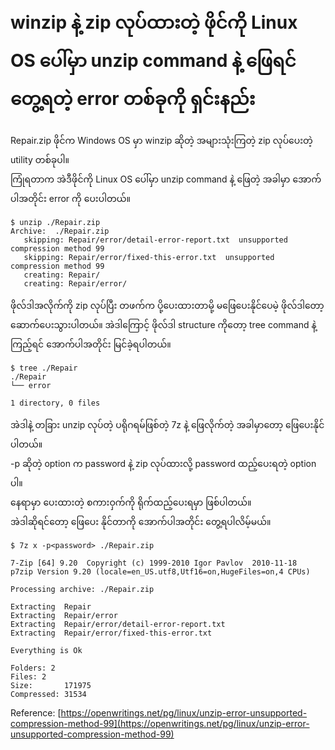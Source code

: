 # winzip နဲ့ zip လုပ်ထားတဲ့ ဖိုင်ကို Linux OS ပေါ်မှာ unzip command နဲ့ ဖြေရင်တွေ့ရတဲ့ error တစ်ခုကို ရှင်းနည်း

Repair.zip ဖိုင်က Windows OS မှာ winzip ဆိုတဲ့ အများသုံးကြတဲ့ zip လုပ်ပေးတဲ့ utility တစ်ခုပါ။  
ကြုံရတာက အဲဒီဖိုင်ကို Linux OS ပေါ်မှာ unzip command နဲ့ ဖြေတဲ့ အခါမှာ အောက်ပါအတိုင်း error ကို ပေးပါတယ်။  

```
$ unzip ./Repair.zip 
Archive:  ./Repair.zip
   skipping: Repair/error/detail-error-report.txt  unsupported compression method 99
   skipping: Repair/error/fixed-this-error.txt  unsupported compression method 99
   creating: Repair/
   creating: Repair/error/
```

ဖိုလ်ဒါအလိုက်ကို zip လုပ်ပြီး တဖက်က ပို့ပေးထားတာမို့ မဖြေပေးနိုင်ပေမဲ့ ဖိုလ်ဒါတော့ ဆောက်ပေးသွားပါတယ်။ အဲဒါကြောင့် ဖိုလ်ဒါ structure ကိုတော့ tree command နဲ့ ကြည့်ရင် အောက်ပါအတိုင်း မြင်ခဲ့ရပါတယ်။  

```
$ tree ./Repair
./Repair
└── error

1 directory, 0 files
```

အဲဒါနဲ့ တခြား unzip လုပ်တဲ့ ပရိုဂရမ်ဖြစ်တဲ့ 7z နဲ့ ဖြေလိုက်တဲ့ အခါမှာတော့ ဖြေပေးနိုင်ပါတယ်။  
-p ဆိုတဲ့ option က password နဲ့ zip လုပ်ထားလို့ password ထည့်ပေးရတဲ့ option ပါ။  
<password> နေရာမှာ ပေးထားတဲ့ စကားဝှက်ကို ရိုက်ထည့်ပေးရမှာ ဖြစ်ပါတယ်။  
အဲဒါဆိုရင်တော့ ဖြေပေး နိုင်တာကို အောက်ပါအတိုင်း တွေ့ရပါလိမ့်မယ်။  
   
```
$ 7z x -p<password> ./Repair.zip 

7-Zip [64] 9.20  Copyright (c) 1999-2010 Igor Pavlov  2010-11-18
p7zip Version 9.20 (locale=en_US.utf8,Utf16=on,HugeFiles=on,4 CPUs)

Processing archive: ./Repair.zip

Extracting  Repair
Extracting  Repair/error
Extracting  Repair/error/detail-error-report.txt
Extracting  Repair/error/fixed-this-error.txt

Everything is Ok

Folders: 2
Files: 2
Size:       171975
Compressed: 31534
```

Reference: [https://openwritings.net/pg/linux/unzip-error-unsupported-compression-method-99](https://openwritings.net/pg/linux/unzip-error-unsupported-compression-method-99)  
